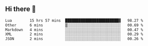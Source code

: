 ## Hi there 👋
<!--START_SECTION:waka-->

```txt
Lua        15 hrs 57 mins  ████████████████████████▓   98.27 %
Other      6 mins          ▒░░░░░░░░░░░░░░░░░░░░░░░░   00.69 %
Markdown   4 mins          ░░░░░░░░░░░░░░░░░░░░░░░░░   00.47 %
XML        2 mins          ░░░░░░░░░░░░░░░░░░░░░░░░░   00.29 %
JSON       2 mins          ░░░░░░░░░░░░░░░░░░░░░░░░░   00.26 %
```

<!--END_SECTION:waka-->
